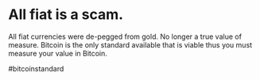 # All fiat is a scam.

All fiat currencies were de-pegged from gold.  No longer a true value of measure.  Bitcoin is the only standard available that is viable thus you must measure your value in Bitcoin.

\#bitcoinstandard

